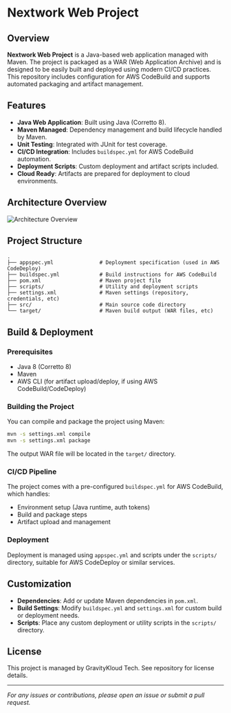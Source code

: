 # Nextwork Web Project

## Overview

**Nextwork Web Project** is a Java-based web application managed with Maven. The project is packaged as a WAR (Web Application Archive) and is designed to be easily built and deployed using modern CI/CD practices. This repository includes configuration for AWS CodeBuild and supports automated packaging and artifact management.

## Features

- **Java Web Application**: Built using Java (Corretto 8).
- **Maven Managed**: Dependency management and build lifecycle handled by Maven.
- **Unit Testing**: Integrated with JUnit for test coverage.
- **CI/CD Integration**: Includes `buildspec.yml` for AWS CodeBuild automation.
- **Deployment Scripts**: Custom deployment and artifact scripts included.
- **Cloud Ready**: Artifacts are prepared for deployment to cloud environments.

## Architecture Overview

![Architecture Overview](./architecture-overview.png)

## Project Structure

```
.
├── appspec.yml               # Deployment specification (used in AWS CodeDeploy)
├── buildspec.yml             # Build instructions for AWS CodeBuild
├── pom.xml                   # Maven project file
├── scripts/                  # Utility and deployment scripts
├── settings.xml              # Maven settings (repository, credentials, etc)
├── src/                      # Main source code directory
└── target/                   # Maven build output (WAR files, etc)
```

## Build & Deployment

### Prerequisites

- Java 8 (Corretto 8)
- Maven
- AWS CLI (for artifact upload/deploy, if using AWS CodeBuild/CodeDeploy)

### Building the Project

You can compile and package the project using Maven:

```bash
mvn -s settings.xml compile
mvn -s settings.xml package
```

The output WAR file will be located in the `target/` directory.

### CI/CD Pipeline

The project comes with a pre-configured `buildspec.yml` for AWS CodeBuild, which handles:

- Environment setup (Java runtime, auth tokens)
- Build and package steps
- Artifact upload and management

### Deployment

Deployment is managed using `appspec.yml` and scripts under the `scripts/` directory, suitable for AWS CodeDeploy or similar services.

## Customization

- **Dependencies**: Add or update Maven dependencies in `pom.xml`.
- **Build Settings**: Modify `buildspec.yml` and `settings.xml` for custom build or deployment needs.
- **Scripts**: Place any custom deployment or utility scripts in the `scripts/` directory.

## License

This project is managed by GravityKloud Tech. See repository for license details.

---

*For any issues or contributions, please open an issue or submit a pull request.*
